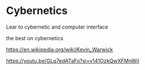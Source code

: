 # Cybernetics
Lear to cybernetic and computer interface

the best on cybernetics


https://en.wikipedia.org/wiki/Kevin_Warwick

https://youtu.be/GLq7edATaFo?si=v141OzkQwXFMnWiI

